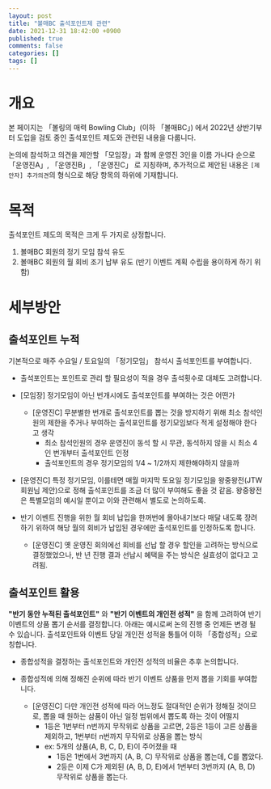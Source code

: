 ```yaml
---
layout: post
title: "볼매BC 출석포인트제 관련"
date: 2021-12-31 18:42:00 +0900
published: true
comments: false
categories: []
tags: []
---
```


# 개요

본 페이지는 「볼링의 매력 Bowling Club」(이하 「볼매BC」) 에서 2022년 상반기부터 도입을 검토 중인 출석포인트 제도와 관련된 내용을 다룹니다.

논의에 참석하고 의견을 제안할 「모임장」과 함께 운영진 3인을 이름 가나다 순으로 「운영진A」, 「운영진B」, 「운영진C」 로 지칭하며, 추가적으로 제안된 내용은 `[제안자] 추가의견`의 형식으로 해당 항목의 하위에 기재합니다.

# 목적

출석포인트 제도의 목적은 크게 두 가지로 상정합니다.

1. 볼매BC 회원의 정기 모임 참석 유도
2. 볼매BC 회원의 월 회비 조기 납부 유도
    (반기 이벤트 계획 수립을 용이하게 하기 위함)

# 세부방안

## 출석포인트 누적

기본적으로 매주 수요일 / 토요일의 「정기모임」 참석시 출석포인트를 부여합니다.

- 출석포인트는 포인트로 관리 할 필요성이 적을 경우 출석횟수로 대체도 고려합니다.

- [모임장] 정기모임이 아닌 번개시에도 출석포인트를 부여하는 것은 어떤가
    - [운영진C] 무분별한 번개로 출석포인트를 뽑는 것을 방지하기 위해 최소 참석인원의 제한을 주거나 부여하는 출석포인트를 정기모임보다 적게 설정해야 한다고 생각
        - 최소 참석인원의 경우 운영진이 동석 할 시 무관, 동석하지 않을 시 최소 4인 번개부터 출석포인트 인정
        - 출석포인트의 경우 정기모임의 1/4 ~ 1/2까지 제한해야하지 않을까

- [운영진C] 특정 정기모임, 이를테면 매월 마지막 토요일 정기모임을 왕중왕전(JTW 회원님 제안)으로 정해 출석포인트를 조금 더 많이 부여해도 좋을 것 같음. 왕중왕전은 특별모임의 예시일 뿐이고 이와 관련해서 별도로 논의하도록.

- 반기 이벤트 진행을 위한 월 회비 납입을 한꺼번에 몰아내기보다 매달 내도록 장려하기 위하여 해당 월의 회비가 납입된 경우에만 출석포인트를 인정하도록 합니다.
    - [운영진C] 옛 운영진 회의에선 회비를 선납 할 경우 할인을 고려하는 방식으로 결정했었으나, 반 년 진행 결과 선납시 혜택을 주는 방식은 실효성이 없다고 고려됨. 

## 출석포인트 활용

**"반기 동안 누적된 출석포인트"** 와 **"반기 이벤트의 개인전 성적"** 을 함께 고려하여 반기 이벤트의 상품 뽑기 순서를 결정합니다. 아래는 예시로써 논의 진행 중 언제든 변경 될 수 있습니다. 출석포인트와 이벤트 당일 개인전 성적을 통틀어 이하 「종합성적」으로 칭합니다.

- 종합성적을 결정하는 출석포인트와 개인전 성적의 비율은 추후 논의합니다.

- 종합성적에 의해 정해진 순위에 따라 반기 이벤트 상품을 먼저 뽑을 기회를 부여합니다.
    - [운영진C] 다만 개인전 성적에 따라 어느정도 절대적인 순위가 정해질 것이므로, 뽑을 때 원하는 삼품이 아닌 일정 범위에서 뽑도록 하는 것이 어떨지
        - 1등은 1번부터 n번까지 무작위로 상품을 고르면, 2등은 1등이 고른 상품을 제외하고, 1번부터 n번까지 무작위로 상품을 뽑는 방식
        - ex: 5개의 상품(A, B, C, D, E)이 주어졌을 때
            - 1등은 1번에서 3번까지 (A, B, C) 무작위로 상품을 뽑는데, C를 뽑았다.
            - 2등은 이제 C가 제외된 (A, B, D, E)에서 1번부터 3번까지 (A, B, D) 무작위로 상품을 뽑는다.
